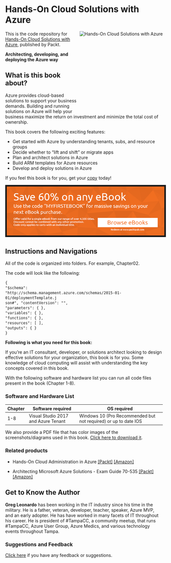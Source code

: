 # Hands-On Cloud Solutions with Azure

<a href="https://www.packtpub.com/virtualization-and-cloud/hands-cloud-solutions-azure?utm_source=github&utm_medium=repository&utm_campaign=9781786468659"><img src="https://dz13w8afd47il.cloudfront.net/sites/default/files/imagecache/ppv4_main_book_cover/B05825.png" alt="Hands-On Cloud Solutions with Azure" height="256px" align="right"></a>

This is the code repository for [Hands-On Cloud Solutions with Azure](https://www.packtpub.com/virtualization-and-cloud/hands-cloud-solutions-azure?utm_source=github&utm_medium=repository&utm_campaign=9781786468659), published by Packt.

**Architecting, developing, and deploying the Azure way**

## What is this book about?

Azure provides cloud-based solutions to support your business demands. Building and running solutions on Azure will help your business maximize the return on investment and minimize the total cost of ownership.

This book covers the following exciting features:
* Get started with Azure by understanding tenants, subs, and resource groups
* Decide whether to “lift and shift” or migrate apps
* Plan and architect solutions in Azure
* Build ARM templates for Azure resources
* Develop and deploy solutions in Azure

If you feel this book is for you, get your [copy](https://www.amazon.com/dp/1786468654) today!

<a href="https://www.packtpub.com/?utm_source=github&utm_medium=banner&utm_campaign=GitHubBanner"><img src="https://raw.githubusercontent.com/PacktPublishing/GitHub/master/GitHub.png" 
alt="https://www.packtpub.com/" border="5" /></a>


## Instructions and Navigations
All of the code is organized into folders. For example, Chapter02.

The code will look like the following:
```
{
"$schema":
"http://schema.management.azure.com/schemas/2015-01-01/deploymentTemplate.j
son#", "contentVersion": "",
"parameters": { },
"variables": { },
"functions": { },
"resources": [ ],
"outputs": { }
}
```

**Following is what you need for this book:**

If you’re an IT consultant, developer, or solutions architect looking to design effective solutions for your organization, this book is for you. Some knowledge of cloud computing will assist with understanding the key concepts covered in this book.	

With the following software and hardware list you can run all code files present in the book (Chapter 1-8).

### Software and Hardware List

| Chapter  | Software required                   | OS required                        |
| -------- | ------------------------------------| -----------------------------------|
| 1-8        |Visual Studio 2017 and Azure Tenant   | Windows 10 (Pro Recommended but not required) or up to date IOS |


We also provide a PDF file that has color images of the screenshots/diagrams used in this book. [Click here to download it](https://www.packtpub.com/sites/default/files/downloads/9781786468659_ColorImages.pdf).


### Related products <Other books you may enjoy>
* Hands-On Cloud Administration in Azure [[Packt]](https://www.packtpub.com/virtualization-and-cloud/hands-cloud-administration-azure?utm_source=github&utm_medium=repository&utm_campaign=9781789134964) [[Amazon]](https://www.amazon.com/dp/178913496X)

* Architecting Microsoft Azure Solutions - Exam Guide 70-535 [[Packt]](https://www.packtpub.com/virtualization-and-cloud/architecting-microsoft-azure-solutions-exam-guide-70-535?utm_source=github&utm_medium=repository&utm_campaign=9781788991735) [[Amazon]](https://www.amazon.com/dp/1788991737)

## Get to Know the Author
**Greg Leonardo** has been working in the IT industry since his time in the military. He is a
father, veteran, developer, teacher, speaker, Azure MVP, and an early adopter. He has have
worked in many facets of IT throughout his career. He is president of #TampaCC, a
community meetup, that runs #TampaCC, Azure User Group, Azure Medics, and various
technology events throughout Tampa.



### Suggestions and Feedback
[Click here](https://docs.google.com/forms/d/e/1FAIpQLSdy7dATC6QmEL81FIUuymZ0Wy9vH1jHkvpY57OiMeKGqib_Ow/viewform) if you have any feedback or suggestions.

